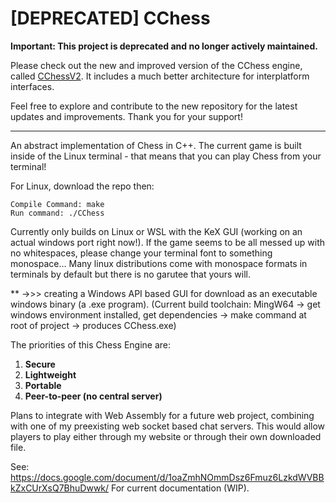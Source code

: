 # [DEPRECATED] CChess

**Important: This project is deprecated and no longer actively maintained.**

Please check out the new and improved version of the CChess engine, called [CChessV2](https://github.com/Entropy675/CChessV2).
It includes a much better architecture for interplatform interfaces.

Feel free to explore and contribute to the new repository for the latest updates and improvements. Thank you for your support!

---

An abstract implementation of Chess in C++.
The current game is built inside of the Linux terminal - that means that you can play Chess from your terminal!

For Linux, download the repo then:
```
Compile Command: make
Run command: ./CChess
```

Currently only builds on Linux or WSL with the KeX GUI (working on an actual windows port right now!).
If the game seems to be all messed up with no whitespaces, please change your terminal font to something monospace...
Many linux distributions come with monospace formats in terminals by default but there is no garutee that yours will.

 ** ->>> creating a Windows API based GUI for download as an executable windows binary (a .exe program).
 (Current build toolchain: MingW64 -> get windows environment installed, get dependencies -> make command at root of project -> produces CChess.exe)

The priorities of this Chess Engine are:
 1. <b>Secure</b>
 1. <b>Lightweight</b>
 1. <b>Portable</b>
 1. <b>Peer-to-peer (no central server)</b>
 
Plans to integrate with Web Assembly for a future web project, combining with one of my preexisting web socket based chat servers.
This would allow players to play either through my website or through their own downloaded file.

See: https://docs.google.com/document/d/1oaZmhNOmmDsz6Fmuz6LzkdWVBBkZxCUrXsQ7BhuDwwk/
For current documentation (WIP).
